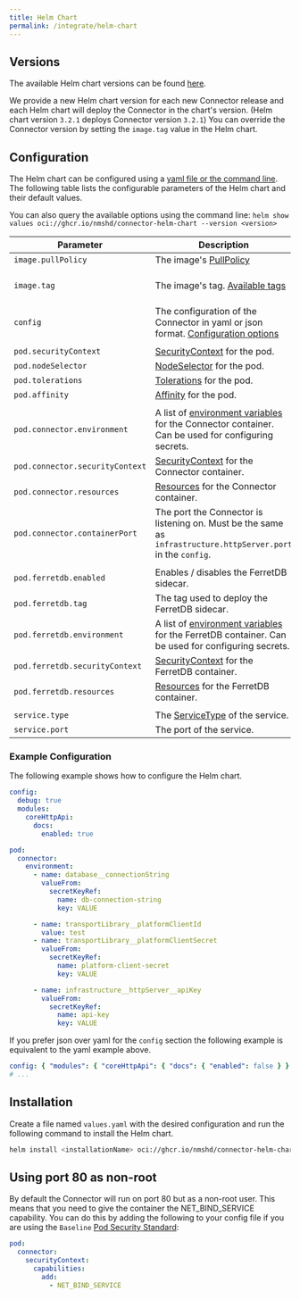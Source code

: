 ```yaml
---
title: Helm Chart
permalink: /integrate/helm-chart
---
```


## Versions

The available Helm chart versions can be found [here](https://github.com/nmshd/cns-connector/pkgs/container/connector-helm-chart/versions).

We provide a new Helm chart version for each new Connector release and each Helm chart will deploy the Connector in the chart's version. (Helm chart version `3.2.1` deploys Connector version `3.2.1`)
You can override the Connector version by setting the `image.tag` value in the Helm chart.

## Configuration

The Helm chart can be configured using a [yaml file or the command line](https://helm.sh/docs/intro/using_helm/#customizing-the-chart-before-installing). The following table lists the configurable parameters of the Helm chart and their default values.

You can also query the available options using the command line: `helm show values oci://ghcr.io/nmshd/connector-helm-chart --version <version>`

| Parameter                       | Description                                                                                                                                                                                               | Default                        |
| ------------------------------- | --------------------------------------------------------------------------------------------------------------------------------------------------------------------------------------------------------- | ------------------------------ |
| `image.pullPolicy`              | The image's [PullPolicy](https://kubernetes.io/docs/concepts/containers/images/#image-pull-policy)                                                                                                        | `"IfNotPresent"`               |
| `image.tag`                     | The image's tag. [Available tags](https://github.com/nmshd/cns-connector/pkgs/container/connector/versions)                                                                                               | The version of the Helm chart. |
| `config`                        | The configuration of the Connector in yaml or json format. [Configuration options](https://enmeshed.eu/integrate/connector-configuration)                                                                 | `{}`                           |
|                                 |                                                                                                                                                                                                           |                                |
| `pod.securityContext`           | [SecurityContext](https://kubernetes.io/docs/reference/kubernetes-api/workload-resources/pod-v1/#security-context) for the pod.                                                                           | `{}`                           |
| `pod.nodeSelector`              | [NodeSelector](https://kubernetes.io/docs/concepts/scheduling-eviction/assign-pod-node/#nodeselector) for the pod.                                                                                        | `{}`                           |
| `pod.tolerations`               | [Tolerations](https://kubernetes.io/docs/concepts/scheduling-eviction/taint-and-toleration/) for the pod.                                                                                                 | `[]`                           |
| `pod.affinity`                  | [Affinity](https://kubernetes.io/docs/reference/kubernetes-api/workload-resources/pod-v1/#NodeAffinity) for the pod.                                                                                      | `{}`                           |
|                                 |                                                                                                                                                                                                           |                                |
| `pod.connector.environment`     | A list of [environment variables](https://kubernetes.io/docs/reference/kubernetes-api/workload-resources/pod-v1/#environment-variables) for the Connector container. Can be used for configuring secrets. | `[]`                           |
| `pod.connector.securityContext` | [SecurityContext](https://kubernetes.io/docs/reference/kubernetes-api/workload-resources/pod-v1/#security-context-1) for the Connector container.                                                         | `{}`                           |
| `pod.connector.resources`       | [Resources](https://kubernetes.io/docs/reference/kubernetes-api/workload-resources/pod-v1/#resources) for the Connector container.                                                                        | `{}`                           |
| `pod.connector.containerPort`   | The port the Connector is listening on. Must be the same as `infrastructure.httpServer.port` in the `config`.                                                                                             | `80`                           |
|                                 |                                                                                                                                                                                                           |                                |
| `pod.ferretdb.enabled`          | Enables / disables the FerretDB sidecar.                                                                                                                                                                  | false                          |
| `pod.ferretdb.tag`              | The tag used to deploy the FerretDB sidecar.                                                                                                                                                              | `"latest"`                     |
| `pod.ferretdb.environment`      | A list of [environment variables](https://kubernetes.io/docs/reference/kubernetes-api/workload-resources/pod-v1/#environment-variables) for the FerretDB container. Can be used for configuring secrets.  | `[]`                           |
| `pod.ferretdb.securityContext`  | [SecurityContext](https://kubernetes.io/docs/reference/kubernetes-api/workload-resources/pod-v1/#security-context-1) for the FerretDB container.                                                          | `{}`                           |
| `pod.ferretdb.resources`        | [Resources](https://kubernetes.io/docs/reference/kubernetes-api/workload-resources/pod-v1/#resources) for the FerretDB container.                                                                         | `{}`                           |
|                                 |                                                                                                                                                                                                           |                                |
| `service.type`                  | The [ServiceType](https://kubernetes.io/docs/concepts/services-networking/service/#publishing-services-service-types) of the service.                                                                     | `"ClusterIP"`                  |
| `service.port`                  | The port of the service.                                                                                                                                                                                  | `80`                           |

### Example Configuration

The following example shows how to configure the Helm chart.

```yaml
config:
  debug: true
  modules:
    coreHttpApi:
      docs:
        enabled: true

pod:
  connector:
    environment:
      - name: database__connectionString
        valueFrom:
          secretKeyRef:
            name: db-connection-string
            key: VALUE

      - name: transportLibrary__platformClientId
        value: test
      - name: transportLibrary__platformClientSecret
        valueFrom:
          secretKeyRef:
            name: platform-client-secret
            key: VALUE

      - name: infrastructure__httpServer__apiKey
        valueFrom:
          secretKeyRef:
            name: api-key
            key: VALUE
```

If you prefer json over yaml for the `config` section the following example is equivalent to the yaml example above.

```yaml
config: { "modules": { "coreHttpApi": { "docs": { "enabled": false } } } }
# ...
```

## Installation

Create a file named `values.yaml` with the desired configuration and run the following command to install the Helm chart.

```bash
helm install <installationName> oci://ghcr.io/nmshd/connector-helm-chart --version <version> -f values.yaml
```

## Using port 80 as non-root

By default the Connector will run on port 80 but as a non-root user. This means that you need to give the container the NET_BIND_SERVICE capability. You can do this by adding the following to your config file if you are using the `Baseline` [Pod Security Standard](https://kubernetes.io/docs/concepts/security/pod-security-standards/):

```yaml
pod:
  connector:
    securityContext:
      capabilities:
        add:
          - NET_BIND_SERVICE
```
